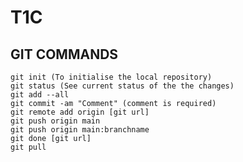 # T1C
## GIT COMMANDS
    git init (To initialise the local repository)
    git status (See current status of the the changes)
    git add --all
    git commit -am "Comment" (comment is required)
    git remote add origin [git url]
    git push origin main
    git push origin main:branchname
    git done [git url]
    git pull
